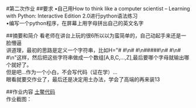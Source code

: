 #第二次作业
##要求
•自己用How to think like a computer scientist – Learning with Python: Interactive Edition 2.0进行python语法练习<br>
•编写一个python程序，在屏幕上用字母拼出自己的英文名字

##摘要和简介
看老师在讲台上玩的很6所以以为蛮简单的，自己动起手来还是一脸懵逼<br>
讲道理，最初的思路是定义一个字符串，比如H="#   #\n#   #\n#####\n#   #\n#   #\n"这样，然后把这些字符串做成一个数组[A,B,C,...,Z],最后要哪个字母就输出哪个就好了。<br>
但是吧...作为一个小白，不会写代码（证在学）...<br>
眼看就要交作业了，最后还是决定用土办法，学会了高端的再来装13<br>

##作业内容
[土鳖代码](https://github.com/toby459/compuational_physics_N2014301020139/blob/master/File_2.py)<br>
作业截图：
